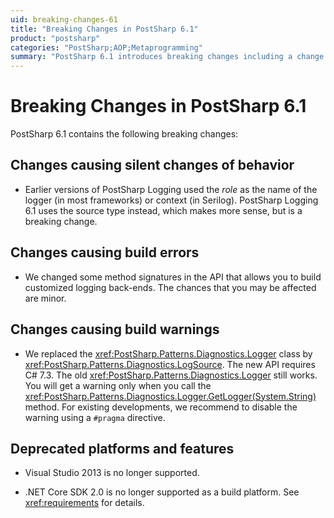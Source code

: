 ```yaml
---
uid: breaking-changes-61
title: "Breaking Changes in PostSharp 6.1"
product: "postsharp"
categories: "PostSharp;AOP;Metaprogramming"
summary: "PostSharp 6.1 introduces breaking changes including a change in logging behavior, method signature changes in the API for building custom logging back-ends, and replacement of the Logger class. It also drops support for Visual Studio 2013 and .NET Core SDK 2.0."
---
```

# Breaking Changes in PostSharp 6.1

PostSharp 6.1 contains the following breaking changes:


## Changes causing silent changes of behavior

* Earlier versions of PostSharp Logging used the *role* as the name of the logger (in most frameworks) or context (in Serilog). PostSharp Logging 6.1 uses the source type instead, which makes more sense, but is a breaking change. 


## Changes causing build errors

* We changed some method signatures in the API that allows you to build customized logging back-ends. The chances that you may be affected are minor.


## Changes causing build warnings

* We replaced the <xref:PostSharp.Patterns.Diagnostics.Logger> class by <xref:PostSharp.Patterns.Diagnostics.LogSource>. The new API requires C# 7.3. The old <xref:PostSharp.Patterns.Diagnostics.Logger> still works. You will get a warning only when you call the <xref:PostSharp.Patterns.Diagnostics.Logger.GetLogger(System.String)> method. For existing developments, we recommend to disable the warning using a `#pragma` directive. 


## Deprecated platforms and features

* Visual Studio 2013 is no longer supported.

* .NET Core SDK 2.0 is no longer supported as a build platform. See <xref:requirements> for details. 


